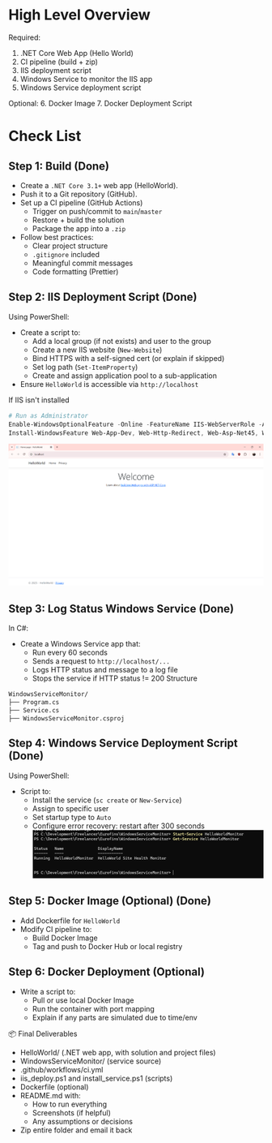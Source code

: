 # High Level Overview
Required:
1. .NET Core Web App (Hello World)
2. CI pipeline (build + zip)
3. IIS deployment script
4. Windows Service to monitor the IIS app
5. Windows Service deployment script

Optional:
6. Docker Image
7. Docker Deployment Script

# Check List
## Step 1: Build (Done)
+ Create a `.NET Core 3.1+` web app (HelloWorld).
+ Push it to a Git repository (GitHub).
+ Set up a CI pipeline (GitHub Actions)
    - Trigger on push/commit to `main`/`master`
    - Restore + build the solution
    - Package the app into a `.zip`
+ Follow best practices:
    - Clear project structure
    - `.gitignore` included
    - Meaningful commit messages
    - Code formatting (Prettier)

## Step 2: IIS Deployment Script (Done)
Using PowerShell:
+ Create a script to:
    - Add a local group (if not exists) and user to the group
    - Create a new IIS website (`New-Website`)
    - Bind HTTPS with a self-signed cert (or explain if skipped)
    - Set log path (`Set-ItemProperty`)
    - Create and assign application pool to a sub-application
+ Ensure `HelloWorld` is accessible via `http://localhost`

If IIS isn't installed
```powershell
# Run as Administrator
Enable-WindowsOptionalFeature -Online -FeatureName IIS-WebServerRole -All
Install-WindowsFeature Web-App-Dev, Web-Http-Redirect, Web-Asp-Net45, Web-Net-Ext45
```
![alt text](image.png)

## Step 3: Log Status Windows Service (Done)
In C#:
+ Create a Windows Service app that:
    - Run every 60 seconds
    - Sends a request to `http://localhost/...`
    - Logs HTTP status and message to a log file
    - Stops the service if HTTP status != 200
Structure
```plaintext
WindowsServiceMonitor/
├── Program.cs
├── Service.cs
├── WindowsServiceMonitor.csproj
```

## Step 4: Windows Service Deployment Script (Done)
Using PowerShell:
+ Script to:
    - Install the service (`sc create` or `New-Service`)
    - Assign to specific user
    - Set startup type to `Auto`
    - Configure error recovery: restart after 300 seconds
![alt text](image-1.png)

## Step 5: Docker Image (Optional) (Done)
+ Add Dockerfile for `HelloWorld`
+ Modify CI pipeline to:
    - Build Docker Image
    - Tag and push to Docker Hub or local registry

## Step 6: Docker Deployment (Optional)
+ Write a script to:
    - Pull or use local Docker Image
    - Run the container with port mapping
    - Explain if any parts are simulated due to time/env

📦 Final Deliverables
+ HelloWorld/ (.NET web app, with solution and project files)
+ WindowsServiceMonitor/ (service source)
+ .github/workflows/ci.yml
+ iis_deploy.ps1 and install_service.ps1 (scripts)
+ Dockerfile (optional)
+ README.md with:
    - How to run everything
    - Screenshots (if helpful)
    - Any assumptions or decisions
+ Zip entire folder and email it back
